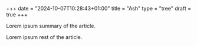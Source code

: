+++
date = "2024-10-07T10:28:43+01:00"
title = "Ash"
type = "tree"
draft = true
+++

Lorem ipsum summary of the article.

<!--more-->

Lorem ipsum rest of the article.
